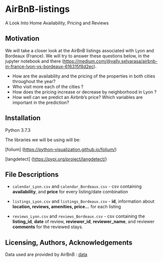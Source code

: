 # AirBnB-listings
A Look Into Home Availability, Pricing and Reviews

## Motivation
We will take a closer look at the AirBnB listings associated with Lyon and Bordeaux (France). We will try to answer these questions below, in the jupyter notebook and there (https://medium.com/@vally.selvarasa/airbnb-in-france-lyon-vs-bordeaux-616315f8d2ec). 

- How are the availability and the pricing of the properties in both cities throughout the year?
- Who visit more each of the cities ?
- How does the pricing increase or decrease by neighborhood in Lyon ?
- How well can we predict an Airbnb’s price? Which variables are important in the prediction?

## Installation
Python 3.7.3

The libraries we will be using will be:

[folium] (https://python-visualization.github.io/folium/)

[langdetect] (https://pypi.org/project/langdetect/)

## File Descriptions
* `calendar_Lyon.csv` and `calendar_Bordeaux.csv` - csv containing **availability**, and **price** for every listing/date combination

* `listings_Lyon.csv` and `listings_Bordeaux.csv` - **id**, information about **location, reviews, amenities, price...** for each listing

* `reviews_Lyon.csv` and `reviews_Bordeaux.csv` - csv containing the **listing_id**, **date** of review, **reviewer_id**, **reviewer_name**, and reviewer **comments** for the reviewed stays.

## Licensing, Authors, Acknowledgements<a name="licensing"></a>

Data used are provided by AirBnB : [data](http://insideairbnb.com/get-the-data.html)
